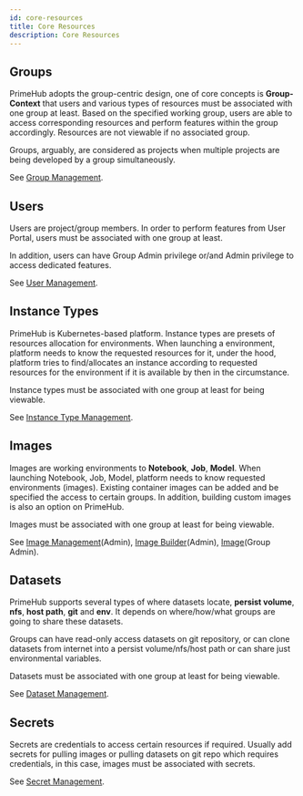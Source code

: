 ```yaml
---
id: core-resources
title: Core Resources
description: Core Resources
---
```



## Groups

PrimeHub adopts the group-centric design, one of core concepts is **Group-Context** that users and various types of resources must be associated with one group at least. Based on the specified working group, users are able to access corresponding resources and perform features within the group accordingly. Resources are not viewable if no associated group. 

Groups, arguably, are considered as projects when multiple projects are being developed by a group simultaneously.

See [Group Management](guide_manual/admin-group).

## Users

Users are project/group members. In order to perform features from User Portal, users must be associated with one group at least. 

In addition, users can have Group Admin privilege or/and Admin privilege to access dedicated features.

See [User Management](guide_manual/admin-user).

## Instance Types

PrimeHub is Kubernetes-based platform. Instance types are presets of resources allocation for environments. When launching a environment, platform needs to know the requested resources for it, under the hood, platform tries to find/allocates an instance according to requested resources for the environment if it is available by then in the circumstance. 

Instance types must be associated with one group at least for being viewable.

See [Instance Type Management](guide_manual/admin-instancetype).

## Images

Images are working environments to **Notebook**, **Job**, **Model**. When launching Notebook, Job, Model, platform needs to know requested environments (images). Existing container images can be added and be specified the access to certain groups. In addition, building custom images is also an option on PrimeHub.

Images must be associated with one group at least for being viewable.

See [Image Management](guide_manul/../guide_manual/admin-image)(Admin), [Image Builder](guide_manual/admin-build-image)(Admin), [Image](group-image)(Group Admin).


## Datasets

PrimeHub supports several types of where datasets locate, **persist volume**, **nfs**, **host path**, **git** and **env**. It depends on where/how/what groups are going to share these datasets.

Groups can have read-only access datasets on git repository, or can clone datasets from internet into a persist volume/nfs/host path or can share just environmental variables.

Datasets must be associated with one group at least for being viewable.

See [Dataset Management](guide_manual/admin-dataset).

## Secrets

Secrets are credentials to access certain resources if required. Usually add secrets for pulling images or pulling datasets on git repo which requires credentials, in this case, images must be associated with secrets.

See [Secret Management](guide_manual/admin-secret).

